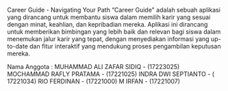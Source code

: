 Career Guide - Navigating Your Path
“Career Guide" adalah sebuah aplikasi yang dirancang untuk membantu siswa dalam memilih karir yang sesuai dengan minat, keahlian, dan kepribadian mereka. 
Aplikasi ini dirancang untuk memberikan bimbingan yang lebih baik dan relevan bagi siswa dalam menemukan jalur karir yang tepat, dengan menyediakan informasi yang up-to-date dan fitur interaktif yang mendukung proses pengambilan keputusan mereka.

Nama Anggota : 
MUHAMMAD ALI ZAFAR SIDIQ - (17223025)
MOCHAMMAD RAFLY PRATAMA - (17221025)
INDRA DWI SEPTIANTO - ( 17221034)
RIO FERDINAN  - (17221000)
M IRFAN - (17221007)